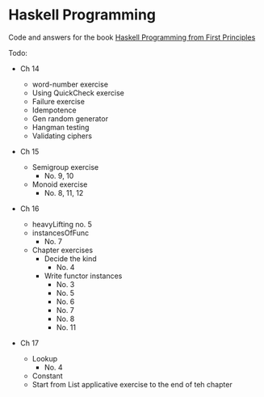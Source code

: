 # Haskell Programming

Code and answers for the book [Haskell Programming from First Principles](http://haskellbook.com/)

Todo:
* Ch 14
  * word-number exercise
  * Using QuickCheck exercise
  * Failure exercise
  * Idempotence
  * Gen random generator
  * Hangman testing
  * Validating ciphers

* Ch 15
  * Semigroup exercise
    * No. 9, 10
  * Monoid exercise
    * No. 8, 11, 12

* Ch 16
  * heavyLifting no. 5
  * instancesOfFunc
    * No. 7
  * Chapter exercises
    * Decide the kind
      * No. 4
    * Write functor instances
      * No. 3
      * No. 5
      * No. 6
      * No. 7
      * No. 8
      * No. 11

* Ch 17
  * Lookup
    * No. 4
  * Constant
  * Start from List applicative exercise to the end of teh chapter


